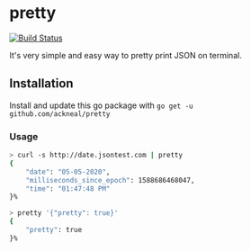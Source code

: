 # pretty

[![Build Status](https://travis-ci.org/ackneal/pretty.svg?branch=master)](https://travis-ci.org/github/ackneal/pretty)

It's very simple and easy way to pretty print JSON on terminal.

## Installation

Install and update this go package with `go get -u github.com/ackneal/pretty`

### Usage

```sh
> curl -s http://date.jsontest.com | pretty
{
    "date": "05-05-2020",
    "milliseconds_since_epoch": 1588686468047,
    "time": "01:47:48 PM"
}%

> pretty '{"pretty": true}'
{
    "pretty": true
}%
```
